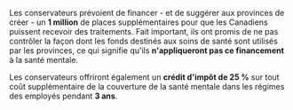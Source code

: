 Les conservateurs prévoient de financer - et de suggérer aux provinces de créer - un **1 million** de places supplémentaires pour que les Canadiens puissent recevoir des traitements. Fait important, ils ont promis de ne pas contrôler la façon dont les fonds destinés aux soins de santé sont utilisés par les provinces, ce qui signifie qu'ils **n'appliqueront pas ce financement** à la santé mentale.

Les conservateurs offriront également un **crédit d'impôt de 25 %** sur tout coût supplémentaire de la couverture de la santé mentale dans les régimes des employés pendant **3 ans**.